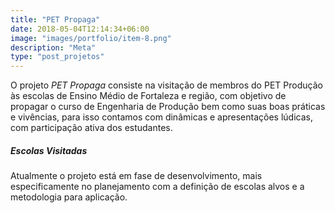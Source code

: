 ```yaml
---
title: "PET Propaga"
date: 2018-05-04T12:14:34+06:00
image: "images/portfolio/item-8.png"
description: "Meta"
type: "post_projetos"
--- 
```


O projeto _PET Propaga_ consiste na visitação de membros do PET Produção às escolas de Ensino Médio de Fortaleza e região, com objetivo de propagar o curso de Engenharia de Produção bem como suas boas práticas e vivências, para isso contamos com dinâmicas e apresentações lúdicas, com participação ativa dos estudantes.

##### Escolas Visitadas

Atualmente o projeto está em fase de desenvolvimento, mais especificamente no planejamento com a definição de escolas alvos e a metodologia para aplicação.








